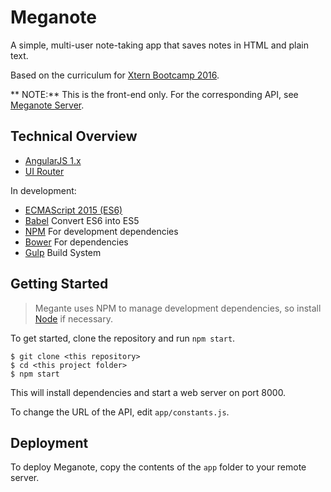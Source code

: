 # Meganote

A simple, multi-user note-taking app that saves notes in HTML and plain text.

Based on the curriculum for [Xtern Bootcamp 2016](http://bootcamp16.getfretless.com/).

** NOTE:** This is the front-end only. For the corresponding API, see [Meganote Server](https://github.com/camerongrundy/meganoteserver).

## Technical Overview
 * [AngularJS 1.x](https://angularjs.org/)
 * [UI Router]()

 In development:
  * [ECMAScript 2015 (ES6)](http://es6-features.org/)
  * [Babel](https://babeljs.io/) Convert ES6 into ES5
  * [NPM](https://github.com/npm/npm) For development dependencies
  * [Bower](https://bower.io/) For dependencies
  * [Gulp](https://npmsjs/package/gulp/) Build System


## Getting Started
> Megante uses NPM to manage development dependencies, so install [Node](https://nodejs.org/en/) if necessary.

To get started, clone the repository and run `npm start`.

```shell
$ git clone <this repository>
$ cd <this project folder>
$ npm start
```

This will install dependencies and start a web server on port 8000.

To change the URL of the API, edit `app/constants.js`.

## Deployment

To deploy Meganote, copy the contents of the `app` folder to your remote server.

